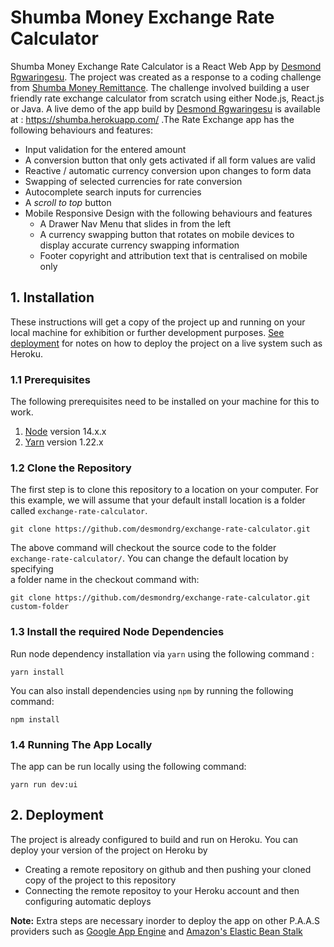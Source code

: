 
# Shumba Money Exchange Rate Calculator
  
Shumba Money Exchange Rate Calculator is a React Web App by [Desmond Rgwaringesu][desmondrg]. The project was created as a response to a coding challenge from [Shumba Money Remittance][shumbaMoney]. The challenge involved building a user friendly rate exchange calculator from scratch using either Node.js, React.js or Java. A live demo of the app build by [Desmond Rgwaringesu][desmondrg] is available at : https://shumba.herokuapp.com/
.The Rate Exchange app has the following behaviours and features:  
 - Input validation for the entered amount  
- A conversion button that only gets activated if all form values are valid   
- Reactive / automatic currency conversion upon changes to form data  
- Swapping of selected currencies for rate conversion  
- Autocomplete search inputs for currencies 
- A *scroll to top* button 
- Mobile Responsive Design with the following behaviours and features  
	- A Drawer Nav Menu that slides in from the left  
	- A currency swapping button that rotates on mobile devices to display accurate currency swapping information  
	- Footer copyright and attribution text that is centralised on mobile only

## 1. Installation  
  
These instructions will get a copy of the project up and running on your  
local machine for exhibition or further development purposes. [See deployment][deploy]  for notes on how to deploy the project on a live system such as Heroku.  
  
### 1.1 Prerequisites  
  
The following prerequisites need to be installed on your machine for this to  
work.  
  
 1. [Node][nodejs] version 14.x.x
 2. [Yarn][yarn] version  1.22.x

### 1.2 Clone the Repository  
  
The first step is to clone this repository to a location on your computer. For  
this example, we will assume that your default install location is a folder  
called `exchange-rate-calculator`.  
  
```console  
git clone https://github.com/desmondrg/exchange-rate-calculator.git  
```
 The above command will checkout the source code to the folder  
`exchange-rate-calculator/`. You can change the default location by specifying  
a folder name in the checkout command with:  
  
```console  
git clone https://github.com/desmondrg/exchange-rate-calculator.git custom-folder 
```

### 1.3 Install the required Node Dependencies
  Run node dependency installation via `yarn` using the following command :
  
```console  
yarn install
```
You can also install dependencies using `npm` by running the following command:

```console  
npm install
```
### 1.4 Running The App Locally  

The app can be run locally using the following command:  
  
```console  
yarn run dev:ui
```
## 2. Deployment  
  The project is already configured to build and run on Heroku. You can deploy your version of the project on Heroku by
 - Creating a remote repository on github and then pushing your cloned copy of the project to this repository
 - Connecting the remote repositoy to your Heroku account and then configuring automatic deploys
 
**Note:** Extra steps are necessary inorder to deploy the app on other P.A.A.S providers such as [Google App Engine][googleApp] and [Amazon's Elastic Bean Stalk][elasticBean]
  

[deploy]: ##2-deployment
[nodejs]: https://nodejs.org/en/
[yarn]: https://yarnpkg.com/
[googleApp]: https://cloud.google.com/appengine
[elasticBean]: https://aws.amazon.com/elasticbeanstalk/
[shumbaMoney]: https://www.shumbamoney.com/
[desmondrg]: https://zw.linkedin.com/in/desmond-rgwaringesu-83595798